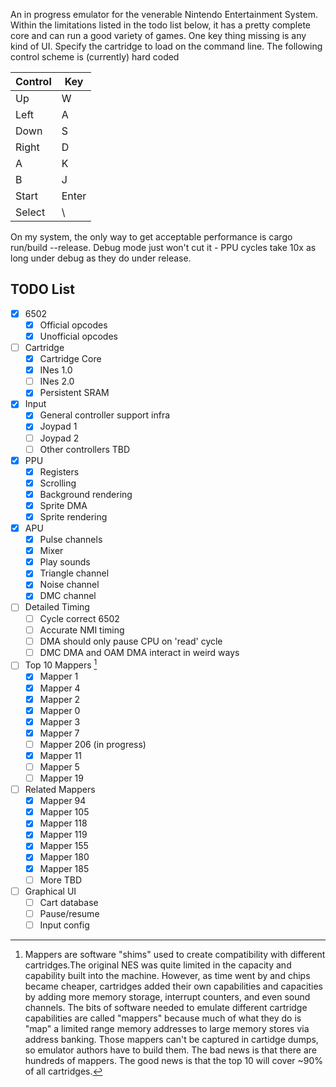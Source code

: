 An in progress emulator for the venerable Nintendo Entertainment System. Within the limitations listed in the todo list below, it has a pretty complete core and can run a good variety of games. One key thing missing is any kind of UI. Specify the cartridge to load on the command line. The following control scheme is (currently) hard coded

| Control | Key   |
| ------- | ----- |
| Up      | W     |
| Left    | A     |
| Down    | S     |
| Right   | D     |
| A       | K     |
| B       | J     |
| Start   | Enter |
| Select  | \     |


On my system, the only way to get acceptable performance is cargo run/build --release. Debug mode just won't cut it - PPU cycles take 10x as long under debug as they do under release.

## TODO List

- [X] 6502
    - [X] Official opcodes
    - [X] Unofficial opcodes
- [ ]  Cartridge
    - [X] Cartridge Core
    - [X] INes 1.0
    - [ ] INes 2.0
    - [X] Persistent SRAM
- [X] Input
    - [X] General controller support infra
    - [X] Joypad 1
    - [ ] Joypad 2
    - [ ] Other controllers TBD
- [X] PPU
    - [X] Registers
    - [X] Scrolling
    - [X] Background rendering
    - [X] Sprite DMA
    - [X] Sprite rendering
- [X] APU
    - [X] Pulse channels
    - [X] Mixer
    - [X] Play sounds
    - [X] Triangle channel
    - [X] Noise channel  
    - [X] DMC channel
- [ ] Detailed Timing
    - [ ] Cycle correct 6502
    - [ ] Accurate NMI timing
    - [ ] DMA should only pause CPU on 'read' cycle
    - [ ] DMC DMA and OAM DMA interact in weird ways
- [ ] Top 10 Mappers [^1]
    - [X] Mapper 1
    - [X] Mapper 4
    - [X] Mapper 2 
    - [X] Mapper 0 
    - [X] Mapper 3 
    - [X] Mapper 7 
    - [ ] Mapper 206 (in progress)
    - [X] Mapper 11 
    - [ ] Mapper 5 
    - [ ] Mapper 19
- [ ] Related Mappers
    - [X] Mapper 94
    - [X] Mapper 105
    - [X] Mapper 118
    - [X] Mapper 119
    - [X] Mapper 155
    - [X] Mapper 180
    - [X] Mapper 185
    - [ ] More TBD
- [ ] Graphical UI
    - [ ] Cart database
    - [ ] Pause/resume
    - [ ] Input config

[^1]: Mappers are software "shims" used to create compatibility with different cartridges.The original NES was quite limited in the capacity and capability built into the machine. However, as time went by and chips became cheaper, cartridges added their own capabilities and capacities by adding more memory storage, interrupt counters, and even sound channels. The bits of software needed to emulate different cartridge capabilities are called "mappers" because much of what they do is "map" a limited range memory addresses to large memory stores via address banking. Those mappers can't be captured in cartidge dumps, so emulator authors have to build them. The bad news is that there are hundreds of mappers. The good news is that the top 10 will cover ~90% of all cartridges.